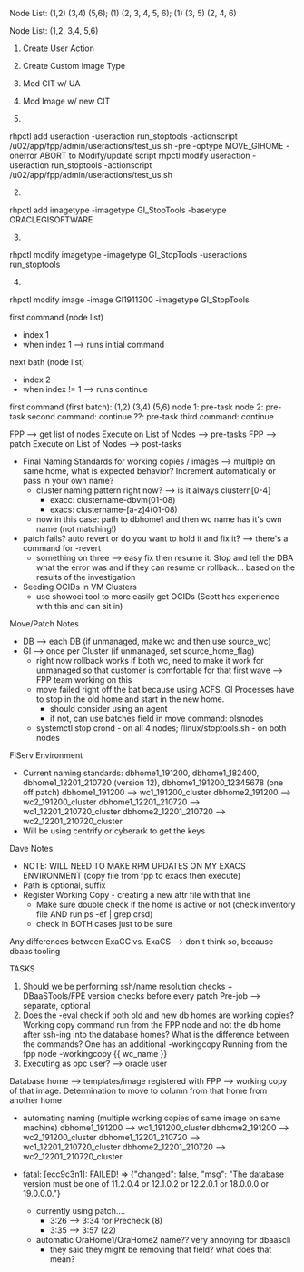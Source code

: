 Node List: (1,2) (3,4) (5,6); (1) (2, 3, 4, 5, 6); (1) (3, 5) (2, 4, 6)

Node List: (1,2, 3,4, 5,6)

1. Create User Action
2. Create Custom Image Type
3. Mod CIT w/ UA
4. Mod Image w/ new CIT


1.
rhpctl add useraction -useraction run_stoptools -actionscript /u02/app/fpp/admin/useractions/test_us.sh -pre -optype MOVE_GIHOME -onerror ABORT
to Modify/update script
rhpctl modify useraction -useraction run_stoptools -actionscript /u02/app/fpp/admin/useractions/test_us.sh

2.
rhpctl add imagetype -imagetype GI_StopTools -basetype ORACLEGISOFTWARE

3. 
rhpctl modify imagetype -imagetype GI_StopTools -useractions run_stoptools

4. 
rhpctl modify image -image GI1911300 -imagetype GI_StopTools

first command (node list)
- index 1
- when index 1 --> runs initial command

next bath (node list)
- index 2
- when index != 1 --> runs continue

first command (first batch): (1,2) (3,4) (5,6)
    node 1: pre-task
    node 2: pre-task
second command: continue
    ??: pre-task
third command: continue

FPP --> get list of nodes
Execute on List of Nodes --> pre-tasks
FPP --> patch
Execute on List of Nodes --> post-tasks

- Final Naming Standards for working copies / images --> multiple on same home, what is expected behavior? Increment automatically or pass in your own name?
    - cluster naming pattern right now? --> is it always clustern[0-4]
        - exacc: clustername-dbvm(01-08)
        - exacs: clustername-[a-z]4(01-08)
    - now in this case: path to dbhome1 and then wc name has it's own name (not matching!)
- patch fails? auto revert or do you want to hold it and fix it? --> there's a command for -revert
    - something on three --> easy fix then resume it. Stop and tell the DBA what the error was and if they can resume or rollback... based on the results of the investigation 
- Seeding OCIDs in VM Clusters
    - use showoci tool to more easily get OCIDs (Scott has experience with this and can sit in)


Move/Patch Notes
- DB --> each DB (if unmanaged, make wc and then use source_wc)
- GI --> once per Cluster (if unmanaged, set source_home_flag)
    - right now rollback works if both wc, need to make it work for unmanaged so that customer is comfortable for that first wave --> FPP team working on this
    - move failed right off the bat because using ACFS. GI Processes have to stop in the old home and start in the new home.
        - should consider using an agent
        - if not, can use batches field in move command: olsnodes
    - systemctl stop crond - on all 4 nodes; /linux/stoptools.sh - on both nodes

FiServ Environment
- Current naming standards: dbhome1_191200, dbhome1_182400, dbhome1_12201_210720 (version 12), dbhome1_191200_12345678 (one off patch)
    dbhome1_191200 --> wc1_191200_cluster
    dbhome2_191200 --> wc2_191200_cluster
    dbhome1_12201_210720 --> wc1_12201_210720_cluster
    dbhome2_12201_210720 --> wc2_12201_210720_cluster
- Will be using centrify or cyberark to get the keys

Dave Notes
- NOTE: WILL NEED TO MAKE RPM UPDATES ON MY EXACS ENVIRONMENT (copy file from fpp to exacs then execute)
- Path is optional, suffix
- Register Working Copy - creating a new attr file with that line
    - Make sure double check if the home is active or not (check inventory file AND run ps -ef | grep crsd)
    - check in BOTH cases just to be sure

Any differences between ExaCC vs. ExaCS --> don't think so, because dbaas tooling

TASKS

1. Should we be performing ssh/name resolution checks + DBaaSTools/FPE version checks before every patch
    Pre-job --> separate, optional
2. Does the -eval check if both old and new db homes are working copies? Working copy command run from the FPP node and not the db home after ssh-ing into the database homes? What is the difference between the commands? One has an additional -workingcopy
    Running from the fpp node
    -workingcopy {{ wc_name }}
4. Executing as opc user? --> oracle user

Database home --> templates/image registered with FPP --> working copy of that image. Determination to move to column from that home from another home

- automating naming (multiple working copies of same image on same machine)
    dbhome1_191200 --> wc1_191200_cluster
    dbhome2_191200 --> wc2_191200_cluster
    dbhome1_12201_210720 --> wc1_12201_210720_cluster
    dbhome2_12201_210720 --> wc2_12201_210720_cluster

- fatal: [ecc9c3n1]: FAILED! => {"changed": false, "msg": "The database version must be one of 11.2.0.4 or 12.1.0.2 or 12.2.0.1 or 18.0.0.0 or 19.0.0.0."}
    - currently using patch....
        - 3:26 --> 3:34 for Precheck (8)
        - 3:35 --> 3:57 (22)
    - automatic OraHome1/OraHome2 name?? very annoying for dbaascli 
        - they said they might be removing that field? what does that mean?


